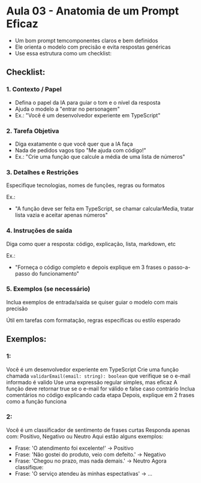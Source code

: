 # Aula 03 - Anatomia de um Prompt Eficaz

- Um bom prompt temcomponentes claros e bem definidos
- Ele orienta o modelo com precisão e evita respostas genéricas
- Use essa estrutura como um checklist:

## Checklist:

### 1. Contexto / Papel

- Defina o papel da IA para guiar o tom e o nível da resposta
- Ajuda o modelo a "entrar no personagem"
- Ex.: "Você é um desenvolvedor experiente em TypeScript"

### 2. Tarefa Objetiva

- Diga exatamente o que você quer que a IA faça
- Nada de pedidos vagos tipo "Me ajuda com código!"
- Ex.: "Crie uma função que calcule a média de uma lista de números"

### 3. Detalhes e Restrições

Especifique tecnologias, nomes de funções, regras ou formatos

Ex.:
- "A função deve ser feita em TypeScript, se chamar calcularMedia, tratar lista vazia e aceitar apenas números"

### 4. Instruções de saída

Diga como quer a resposta: código, explicação, lista, markdown, etc

Ex.:
- "Forneça o código completo e depois explique em 3 frases o passo-a-passo do funcionamento"

### 5. Exemplos (se necessário)

Inclua exemplos de entrada/saída se quiser guiar o modelo com mais precisão

Útil em tarefas com formatação, regras específicas ou estilo esperado

## Exemplos:

### 1:

Você é um desenvolvedor experiente em TypeScript
Crie uma função chamada `validarEmail(email: string): boolean` que verifique se o e-mail informado é valido
Use uma expressão regular simples, mas eficaz
A função deve retornar true se o e-mail for válido e false caso contrário
Inclua comentários no código explicando cada etapa
Depois, explique em 2 frases como a função funciona

### 2:

Você é um classificador de sentimento de frases curtas
Responda apenas com: Positivo, Negativo ou Neutro
Aqui estão alguns exemplos:
- Frase: 'O atendimento foi excelente!' -> Positivo
- Frase: 'Não gostei do produto, veio com defeito.' -> Negativo
- Frase: 'Chegou no prazo, mas nada demais.' -> Neutro
Agora classifique:
- Frase: 'O serviço atendeu às minhas espectativas' -> ...